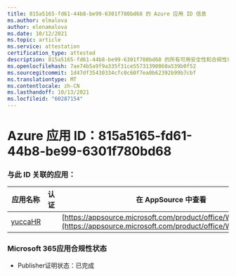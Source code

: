 ```yaml
---
title: 815a5165-fd61-44b8-be99-6301f780bd68 的 Azure 应用 ID 信息
ms.author: elmalova
author: elenamalova
ms.date: 10/12/2021
ms.topic: article
ms.service: attestation
certification_type: attested
description: 815a5165-fd61-44b8-be99-6301f780bd68 的所有可用安全性和合规性信息。
ms.openlocfilehash: 7ae74b5a9f9a335f31ce55731390860a539b0f52
ms.sourcegitcommit: 1d47df35430334cfc0c60f7ea0b62392b99b7cbf
ms.translationtype: MT
ms.contentlocale: zh-CN
ms.lasthandoff: 10/13/2021
ms.locfileid: "60287154"
---
```

# <a name="azure-app-id-815a5165-fd61-44b8-be99-6301f780bd68"></a>Azure 应用 ID：815a5165-fd61-44b8-be99-6301f780bd68


### <a name="apps-associated-with-this-id"></a>与此 ID 关联的应用：
| **应用名称** | **认证** | **在 AppSource 中查看** |
|--------------|---------------|-----------------------|
| [yuccaHR](https://docs.microsoft.com/microsoft-365-app-certification/forward/WA200003242) |  | [https://appsource.microsoft.com/product/office/WA200003242](https://appsource.microsoft.com/product/office/WA200003242) |

### <a name="microsoft-365-app-compliance-status"></a>Microsoft 365应用合规性状态
- Publisher证明状态：已完成
